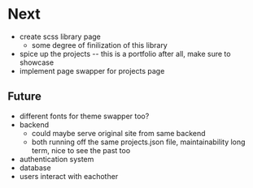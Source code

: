 # Next
* create scss library page 
    * some degree of finilization of this library
* spice up the projects -- this is a portfolio after all, make sure to showcase
* implement page swapper for projects page

## Future
* different fonts for theme swapper too?
* backend
    * could maybe serve original site from same backend
    * both running off the same projects.json file, maintainability long term, nice to see the past too
* authentication system
* database
* users interact with eachother
